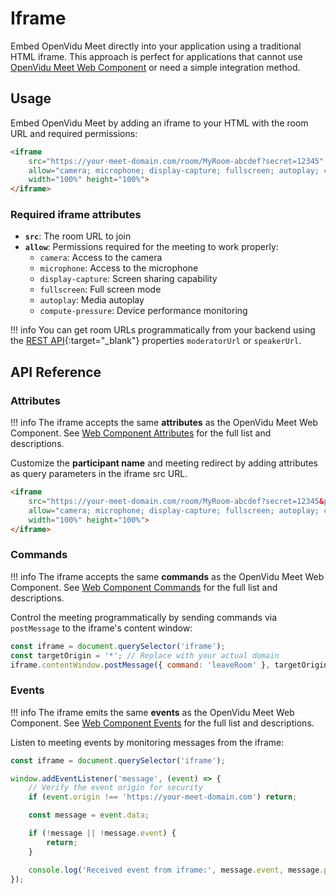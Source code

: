 # Iframe

Embed OpenVidu Meet directly into your application using a traditional HTML iframe. This approach is perfect for applications that cannot use [OpenVidu Meet Web Component](./webcomponent.md) or need a simple integration method.

## Usage

Embed OpenVidu Meet by adding an iframe to your HTML with the room URL and required permissions:

```html
<iframe
	src="https://your-meet-domain.com/room/MyRoom-abcdef?secret=12345"
	allow="camera; microphone; display-capture; fullscreen; autoplay; compute-pressure;"
	width="100%" height="100%">
</iframe>
```

### Required iframe attributes

- **`src`**: The room URL to join
- **`allow`**: Permissions required for the meeting to work properly:
    - `camera`: Access to the camera
    - `microphone`: Access to the microphone
    - `display-capture`: Screen sharing capability
    - `fullscreen`: Full screen mode
    - `autoplay`: Media autoplay
    - `compute-pressure`: Device performance monitoring

!!! info
    You can get room URLs programmatically from your backend using the [REST API](../../../assets/htmls/rest-api.html#/schemas/MeetRoom){:target="\_blank"} properties `moderatorUrl` or `speakerUrl`.

## API Reference

### Attributes


!!! info
    The iframe accepts the same **attributes** as the OpenVidu Meet Web Component. See [Web Component Attributes](./webcomponent.md#attributes) for the full list and descriptions.


Customize the **participant name** and meeting redirect by adding attributes as query parameters in the iframe src URL.


```html
<iframe
	src="https://your-meet-domain.com/room/MyRoom-abcdef?secret=12345&participant-name=John&leave-redirect-url=https://meeting.end.url/"
	allow="camera; microphone; display-capture; fullscreen; autoplay; compute-pressure;"
	width="100%" height="100%">
</iframe>
```

### Commands

!!! info
	The iframe accepts the same **commands** as the OpenVidu Meet Web Component. See [Web Component Commands](./webcomponent.md#commands) for the full list and descriptions.

Control the meeting programmatically by sending commands via `postMessage` to the iframe's content window:

```javascript
const iframe = document.querySelector('iframe');
const targetOrigin = '*'; // Replace with your actual domain
iframe.contentWindow.postMessage({ command: 'leaveRoom' }, targetOrigin);
```


### Events

!!! info
	The iframe emits the same **events** as the OpenVidu Meet Web Component. See [Web Component Events](./webcomponent.md#events) for the full list and descriptions.

Listen to meeting events by monitoring messages from the iframe:

```javascript
const iframe = document.querySelector('iframe');

window.addEventListener('message', (event) => {
	// Verify the event origin for security
	if (event.origin !== 'https://your-meet-domain.com') return;

	const message = event.data;

	if (!message || !message.event) {
		return;
	}

	console.log('Received event from iframe:', message.event, message.payload);
});
```
